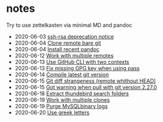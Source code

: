 # notes

Try to use zettelkasten via minimal MD and pandoc

- 2020-06-03 [ssh-rsa deprecation notice](id/2020-06-03T10_32_03Z.md)
- 2020-06-04 [Clone remote bare git](id/2020-06-04T13_47_19Z.md)
- 2020-06-04 [Install recent pandoc](id/2020-06-04T17_03_06Z.md)
- 2020-06-12 [Work with multiple remotes](id/2020-06-12T11_11_38Z.md)
- 2020-06-13 [Use GitHub CLI with two contexts](id/2020-06-13T11_27_02Z.md)
- 2020-06-13 [Fix missing GPG key when using pass](id/2020-06-13T15_56_13Z.md)
- 2020-06-14 [Compile latest git version](id/2020-06-14T17_57_08Z.md)
- 2020-06-15 [Git diff strangeness (remote whithout HEAD)](id/2020-06-15T10_31_44Z.md)
- 2020-06-15 [Got warning when pull with git version 2.27.0](id/2020-06-15T12_38_33Z.md)
- 2020-06-18 [Extract thundebird search folders](id/2020-06-18T08_51_11Z.md)
- 2020-06-19 [Work with multiple clones](id/2020-06-19T07_47_18Z.md)
- 2020-06-19 [Purge MySQLbinary logs](id/2020-06-19T13_50_19Z.md)
- 2020-06-20 [Use greek letters](id/2020-06-20T15_23_57Z.md)
